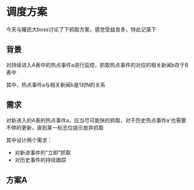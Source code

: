 # 调度方案

今天与耀民大boss讨论了下抓取方案，感觉受益良多，特此记录下

## 背景

对持续进入A表中的热点事件a进行监控，抓取热点事件的对应的相关新闻b存于B表中

其中，热点事件a与相关新闻b是1对N的关系

## 需求

对新进入的A表的热点事件a，应当尽可能快的抓取，对于历史热点事件a'也需要不停的更新，直到某一标志位提示放弃抓取

其中设计两个需求：

- 对新进事件的”立即“抓取
- 对历史事件的持续跟踪

## 方案A